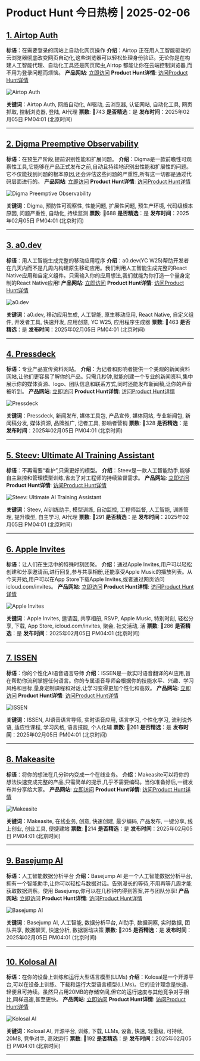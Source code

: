 # Product Hunt 今日热榜 | 2025-02-06

## [1. Airtop Auth](https://www.producthunt.com/posts/airtop-auth-2?utm_campaign=producthunt-api&utm_medium=api-v2&utm_source=Application%3A+phtrends+%28ID%3A+147529%29)
**标语**：在需要登录的网站上自动化网页操作
**介绍**：Airtop 正在用人工智能驱动的云浏览器彻底改变网页自动化,这些浏览器可以轻松处理身份验证。无论你是在构建人工智能代理、自动化工具还是网页爬虫,Airtop 都能让你在云端控制浏览器,而不用为登录问题而烦恼。
**产品网站**: [立即访问](https://www.producthunt.com/r/JBRIESBV4KQHSB?utm_campaign=producthunt-api&utm_medium=api-v2&utm_source=Application%3A+phtrends+%28ID%3A+147529%29)
**Product Hunt详情**: [访问Product Hunt详情](https://www.producthunt.com/posts/airtop-auth-2?utm_campaign=producthunt-api&utm_medium=api-v2&utm_source=Application%3A+phtrends+%28ID%3A+147529%29)

![Airtop Auth](https://ph-files.imgix.net/661b6274-7d26-416e-8b27-6527964913f8.jpeg?auto=format&fit=crop&frame=1&h=512&w=1024)

**关键词**：Airtop Auth, 网络自动化, AI驱动, 云浏览器, 认证网站, 自动化工具, 网页抓取, 控制浏览器, 登陆, AI代理
**票数**: 🔺743
**是否精选**：是
**发布时间**：2025年02月05日 PM04:01 (北京时间)

---

## [2. Digma Preemptive Observability ](https://www.producthunt.com/posts/digma-preemptive-observability?utm_campaign=producthunt-api&utm_medium=api-v2&utm_source=Application%3A+phtrends+%28ID%3A+147529%29)
**标语**：在预生产阶段,提前识别性能和扩展问题。
**介绍**：Digma是一款前瞻性可观察性工具,它能够在产品正式发布之前,自动且持续地识别出性能和扩展性的问题。它不仅能找到问题的根本原因,还会评估这些问题的严重性,所有这一切都是通过代码层面进行的。
**产品网站**: [立即访问](https://www.producthunt.com/r/JG5LKGMRQ2QVKY?utm_campaign=producthunt-api&utm_medium=api-v2&utm_source=Application%3A+phtrends+%28ID%3A+147529%29)
**Product Hunt详情**: [访问Product Hunt详情](https://www.producthunt.com/posts/digma-preemptive-observability?utm_campaign=producthunt-api&utm_medium=api-v2&utm_source=Application%3A+phtrends+%28ID%3A+147529%29)

![Digma Preemptive Observability ](https://ph-files.imgix.net/d22e7f58-8f37-497c-9ec9-3f17ba2fa986.png?auto=format&fit=crop&frame=1&h=512&w=1024)

**关键词**：Digma, 预防性可观察性, 性能问题, 扩展性问题, 预生产环境, 代码级根本原因, 问题严重性, 自动化, 持续监测
**票数**: 🔺688
**是否精选**：是
**发布时间**：2025年02月05日 PM04:01 (北京时间)

---

## [3. a0.dev](https://www.producthunt.com/posts/a0-dev?utm_campaign=producthunt-api&utm_medium=api-v2&utm_source=Application%3A+phtrends+%28ID%3A+147529%29)
**标语**：用人工智能生成完整的移动应用程序
**介绍**：a0.dev(YC W25)帮助开发者在几天内而不是几周内构建原生移动应用。我们利用人工智能生成完整的React Native应用和自定义组件。只需输入你的应用想法,我们就能为你打造一个量身定制的React Native应用!
**产品网站**: [立即访问](https://www.producthunt.com/r/4PANWGRRRB43DB?utm_campaign=producthunt-api&utm_medium=api-v2&utm_source=Application%3A+phtrends+%28ID%3A+147529%29)
**Product Hunt详情**: [访问Product Hunt详情](https://www.producthunt.com/posts/a0-dev?utm_campaign=producthunt-api&utm_medium=api-v2&utm_source=Application%3A+phtrends+%28ID%3A+147529%29)

![a0.dev](https://ph-files.imgix.net/c5aea463-50a7-4657-bf1d-d45e6afd2276.png?auto=format&fit=crop&frame=1&h=512&w=1024)

**关键词**：a0.dev, 移动应用生成, 人工智能, 原生移动应用, React Native, 自定义组件, 开发者工具, 快速开发, 应用创意, YC W25, 应用程序生成器
**票数**: 🔺463
**是否精选**：是
**发布时间**：2025年02月05日 PM04:01 (北京时间)

---

## [4. Pressdeck](https://www.producthunt.com/posts/pressdeck?utm_campaign=producthunt-api&utm_medium=api-v2&utm_source=Application%3A+phtrends+%28ID%3A+147529%29)
**标语**：专业产品宣传资料网站。
**介绍**：为记者和影响者提供一个美观的新闻资料网站,让他们更容易了解你的产品。只需几秒钟,就能创建一个专业的新闻资料,集中展示你的媒体资源、logo、团队信息和联系方式,同时还能发布新闻稿,让你的声音被听到。
**产品网站**: [立即访问](https://www.producthunt.com/r/LEYZLCUNGKWI3Y?utm_campaign=producthunt-api&utm_medium=api-v2&utm_source=Application%3A+phtrends+%28ID%3A+147529%29)
**Product Hunt详情**: [访问Product Hunt详情](https://www.producthunt.com/posts/pressdeck?utm_campaign=producthunt-api&utm_medium=api-v2&utm_source=Application%3A+phtrends+%28ID%3A+147529%29)

![Pressdeck](https://ph-files.imgix.net/d642fce1-d973-4a15-b27f-ceb5e5dce619.png?auto=format&fit=crop&frame=1&h=512&w=1024)

**关键词**：Pressdeck, 新闻发布, 媒体工具包, 产品宣传, 媒体网站, 专业新闻包, 新闻稿分发, 媒体资源, 品牌推广, 记者工具, 影响者营销
**票数**: 🔺328
**是否精选**：是
**发布时间**：2025年02月05日 PM04:01 (北京时间)

---

## [5. Steev: Ultimate AI Training Assistant](https://www.producthunt.com/posts/steev-ultimate-ai-training-assistant?utm_campaign=producthunt-api&utm_medium=api-v2&utm_source=Application%3A+phtrends+%28ID%3A+147529%29)
**标语**：不再需要“看护”,只需更好的模型。
**介绍**：Steev是一款人工智能助手,能够自主监控和管理模型训练,省去了对工程师的持续监督需求。
**产品网站**: [立即访问](https://www.producthunt.com/r/SFCTWXV5C4YATV?utm_campaign=producthunt-api&utm_medium=api-v2&utm_source=Application%3A+phtrends+%28ID%3A+147529%29)
**Product Hunt详情**: [访问Product Hunt详情](https://www.producthunt.com/posts/steev-ultimate-ai-training-assistant?utm_campaign=producthunt-api&utm_medium=api-v2&utm_source=Application%3A+phtrends+%28ID%3A+147529%29)

![Steev: Ultimate AI Training Assistant](https://ph-files.imgix.net/ac64836e-0a58-4810-80c9-879039c2cd96.png?auto=format&fit=crop&frame=1&h=512&w=1024)

**关键词**：Steev, AI训练助手, 模型训练, 自动监控, 工程师监督, 人工智能, 训练管理, 提升模型, 自主学习, AI代理
**票数**: 🔺291
**是否精选**：是
**发布时间**：2025年02月05日 PM04:01 (北京时间)

---

## [6. Apple Invites](https://www.producthunt.com/posts/apple-invites-2?utm_campaign=producthunt-api&utm_medium=api-v2&utm_source=Application%3A+phtrends+%28ID%3A+147529%29)
**标语**：让人们在生活中的特殊时刻团聚。
**介绍**：通过Apple Invites,用户可以轻松创建和分享邀请函,进行回复,参与共享相册,还能享受Apple Music的播放列表。从今天开始,用户可以在App Store下载Apple Invites,或者通过网页访问icloud.com/invites。
**产品网站**: [立即访问](https://www.producthunt.com/r/7FKBESWUFHSJS4?utm_campaign=producthunt-api&utm_medium=api-v2&utm_source=Application%3A+phtrends+%28ID%3A+147529%29)
**Product Hunt详情**: [访问Product Hunt详情](https://www.producthunt.com/posts/apple-invites-2?utm_campaign=producthunt-api&utm_medium=api-v2&utm_source=Application%3A+phtrends+%28ID%3A+147529%29)

![Apple Invites](https://ph-files.imgix.net/b6864f59-c285-4ccb-9a59-7ef743edd0d7.png?auto=format&fit=crop&frame=1&h=512&w=1024)

**关键词**：Apple Invites, 邀请函, 共享相册, RSVP, Apple Music, 特别时刻, 轻松分享, 下载, App Store, icloud.com/invites, 聚会, 社交活动, 活
**票数**: 🔺286
**是否精选**：是
**发布时间**：2025年02月05日 PM04:01 (北京时间)

---

## [7. ISSEN](https://www.producthunt.com/posts/issen?utm_campaign=producthunt-api&utm_medium=api-v2&utm_source=Application%3A+phtrends+%28ID%3A+147529%29)
**标语**：你的个性化AI语音语言导师
**介绍**：ISSEN是一款实时语音翻译的AI应用,旨在帮助你流利掌握任何语言。你的专属语音导师会根据你的技能水平、兴趣、学习风格和目标,量身定制课程和对话,让学习变得更加个性化和高效。
**产品网站**: [立即访问](https://www.producthunt.com/r/KCMTIYECIJBY7W?utm_campaign=producthunt-api&utm_medium=api-v2&utm_source=Application%3A+phtrends+%28ID%3A+147529%29)
**Product Hunt详情**: [访问Product Hunt详情](https://www.producthunt.com/posts/issen?utm_campaign=producthunt-api&utm_medium=api-v2&utm_source=Application%3A+phtrends+%28ID%3A+147529%29)

![ISSEN](https://ph-files.imgix.net/bf24f78a-086c-4fc3-a6b8-91972146123d.png?auto=format&fit=crop&frame=1&h=512&w=1024)

**关键词**：ISSEN, AI语音语言导师, 实时语音应用, 语言学习, 个性化学习, 流利说外语, 适应性课程, 学习风格, 语言技能, 个人化辅
**票数**: 🔺261
**是否精选**：是
**发布时间**：2025年02月05日 PM04:01 (北京时间)

---

## [8. Makeasite](https://www.producthunt.com/posts/makeasite-1?utm_campaign=producthunt-api&utm_medium=api-v2&utm_source=Application%3A+phtrends+%28ID%3A+147529%29)
**标语**：将你的想法在几分钟内变成一个在线业务。
**介绍**：Makeasite可以将你的想法快速变成完整的产品,只需简单的提示,几乎不需要编码。当你准备好后,一键发布并分享给大家。
**产品网站**: [立即访问](https://www.producthunt.com/r/ID3UA6J4KPWQVO?utm_campaign=producthunt-api&utm_medium=api-v2&utm_source=Application%3A+phtrends+%28ID%3A+147529%29)
**Product Hunt详情**: [访问Product Hunt详情](https://www.producthunt.com/posts/makeasite-1?utm_campaign=producthunt-api&utm_medium=api-v2&utm_source=Application%3A+phtrends+%28ID%3A+147529%29)

![Makeasite](https://ph-files.imgix.net/7e1d377b-0428-4910-b034-10b5509af08a.png?auto=format&fit=crop&frame=1&h=512&w=1024)

**关键词**：Makeasite, 在线业务, 创意, 快速创建, 最少编码, 产品发布, 一键分享, 线上创业, 创业工具, 便捷建站
**票数**: 🔺214
**是否精选**：是
**发布时间**：2025年02月05日 PM04:01 (北京时间)

---

## [9. Basejump AI](https://www.producthunt.com/posts/basejump-ai-2?utm_campaign=producthunt-api&utm_medium=api-v2&utm_source=Application%3A+phtrends+%28ID%3A+147529%29)
**标语**：人工智能数据分析平台
**介绍**：Basejump AI 是一个人工智能数据分析平台,拥有一个智能助手,让你可以轻松与数据对话。告别漫长的等待,不用再等几周才能获取数据洞察。使用 Basejump,你可以在几秒钟内得到答案,并与团队分享!
**产品网站**: [立即访问](https://www.producthunt.com/r/TKYRL7XOINBZDG?utm_campaign=producthunt-api&utm_medium=api-v2&utm_source=Application%3A+phtrends+%28ID%3A+147529%29)
**Product Hunt详情**: [访问Product Hunt详情](https://www.producthunt.com/posts/basejump-ai-2?utm_campaign=producthunt-api&utm_medium=api-v2&utm_source=Application%3A+phtrends+%28ID%3A+147529%29)

![Basejump AI](https://ph-files.imgix.net/2fe85802-9e1d-4772-85da-3687d938b02c.png?auto=format&fit=crop&frame=1&h=512&w=1024)

**关键词**：Basejump AI, 人工智能, 数据分析平台, AI助手, 数据洞察, 实时数据, 团队共享, 数据聊天, 快速分析, 数据驱动决策
**票数**: 🔺205
**是否精选**：是
**发布时间**：2025年02月05日 PM04:01 (北京时间)

---

## [10. Kolosal AI](https://www.producthunt.com/posts/kolosal-ai?utm_campaign=producthunt-api&utm_medium=api-v2&utm_source=Application%3A+phtrends+%28ID%3A+147529%29)
**标语**：在你的设备上训练和运行大型语言模型(LLMs)
**介绍**：Kolosal是一个开源平台,可以在设备上训练、下载和运行大型语言模型(LLMs)。它的设计理念是快速、轻便且可持续。虽然只占用20MB的存储空间,但它的运行速度与其他竞争对手相比,同样迅速,甚至更快。
**产品网站**: [立即访问](https://www.producthunt.com/r/TLHQ6FALQDKX55?utm_campaign=producthunt-api&utm_medium=api-v2&utm_source=Application%3A+phtrends+%28ID%3A+147529%29)
**Product Hunt详情**: [访问Product Hunt详情](https://www.producthunt.com/posts/kolosal-ai?utm_campaign=producthunt-api&utm_medium=api-v2&utm_source=Application%3A+phtrends+%28ID%3A+147529%29)

![Kolosal AI](https://ph-files.imgix.net/c02f77e4-b278-4d6f-9786-e3ea72bef458.png?auto=format&fit=crop&frame=1&h=512&w=1024)

**关键词**：Kolosal AI, 开源平台, 训练, 下载, LLMs, 设备, 快速, 轻量级, 可持续, 20MB, 竞争对手, 高效运行
**票数**: 🔺192
**是否精选**：是
**发布时间**：2025年02月05日 PM04:01 (北京时间)

---

